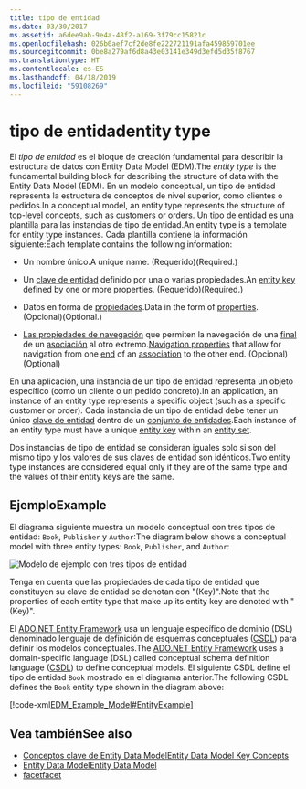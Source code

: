 ```yaml
---
title: tipo de entidad
ms.date: 03/30/2017
ms.assetid: a6dee9ab-9e4a-48f2-a169-3f79cc15821c
ms.openlocfilehash: 026b0aef7cf2de8fe222721191afa459859701ee
ms.sourcegitcommit: 0be8a279af6d8a43e03141e349d3efd5d35f8767
ms.translationtype: HT
ms.contentlocale: es-ES
ms.lasthandoff: 04/18/2019
ms.locfileid: "59108269"
---
```

# <a name="entity-type"></a><span data-ttu-id="6a06d-102">tipo de entidad</span><span class="sxs-lookup"><span data-stu-id="6a06d-102">entity type</span></span>
<span data-ttu-id="6a06d-103">El *tipo de entidad* es el bloque de creación fundamental para describir la estructura de datos con Entity Data Model (EDM).</span><span class="sxs-lookup"><span data-stu-id="6a06d-103">The *entity type* is the fundamental building block for describing the structure of data with the Entity Data Model (EDM).</span></span> <span data-ttu-id="6a06d-104">En un modelo conceptual, un tipo de entidad representa la estructura de conceptos de nivel superior, como clientes o pedidos.</span><span class="sxs-lookup"><span data-stu-id="6a06d-104">In a conceptual model, an entity type represents the structure of top-level concepts, such as customers or orders.</span></span> <span data-ttu-id="6a06d-105">Un tipo de entidad es una plantilla para las instancias de tipo de entidad.</span><span class="sxs-lookup"><span data-stu-id="6a06d-105">An entity type is a template for entity type instances.</span></span> <span data-ttu-id="6a06d-106">Cada plantilla contiene la información siguiente:</span><span class="sxs-lookup"><span data-stu-id="6a06d-106">Each template contains the following information:</span></span>  
  
-   <span data-ttu-id="6a06d-107">Un nombre único.</span><span class="sxs-lookup"><span data-stu-id="6a06d-107">A unique name.</span></span> <span data-ttu-id="6a06d-108">(Requerido)</span><span class="sxs-lookup"><span data-stu-id="6a06d-108">(Required.)</span></span>  
  
-   <span data-ttu-id="6a06d-109">Un [clave de entidad](../../../../docs/framework/data/adonet/entity-key.md) definido por una o varias propiedades.</span><span class="sxs-lookup"><span data-stu-id="6a06d-109">An [entity key](../../../../docs/framework/data/adonet/entity-key.md) defined by one or more properties.</span></span> <span data-ttu-id="6a06d-110">(Requerido)</span><span class="sxs-lookup"><span data-stu-id="6a06d-110">(Required.)</span></span>  
  
-   <span data-ttu-id="6a06d-111">Datos en forma de [propiedades](../../../../docs/framework/data/adonet/property.md).</span><span class="sxs-lookup"><span data-stu-id="6a06d-111">Data in the form of [properties](../../../../docs/framework/data/adonet/property.md).</span></span> <span data-ttu-id="6a06d-112">(Opcional)</span><span class="sxs-lookup"><span data-stu-id="6a06d-112">(Optional.)</span></span>  
  
-   <span data-ttu-id="6a06d-113">[Las propiedades de navegación](../../../../docs/framework/data/adonet/navigation-property.md) que permiten la navegación de una [final](../../../../docs/framework/data/adonet/association-end.md) de un [asociación](../../../../docs/framework/data/adonet/association-type.md) al otro extremo.</span><span class="sxs-lookup"><span data-stu-id="6a06d-113">[Navigation properties](../../../../docs/framework/data/adonet/navigation-property.md) that allow for navigation from one [end](../../../../docs/framework/data/adonet/association-end.md) of an [association](../../../../docs/framework/data/adonet/association-type.md) to the other end.</span></span> <span data-ttu-id="6a06d-114">(Opcional)</span><span class="sxs-lookup"><span data-stu-id="6a06d-114">(Optional)</span></span>  
  
 <span data-ttu-id="6a06d-115">En una aplicación, una instancia de un tipo de entidad representa un objeto específico (como un cliente o un pedido concreto).</span><span class="sxs-lookup"><span data-stu-id="6a06d-115">In an application, an instance of an entity type represents a specific object (such as a specific customer or order).</span></span> <span data-ttu-id="6a06d-116">Cada instancia de un tipo de entidad debe tener un único [clave de entidad](../../../../docs/framework/data/adonet/entity-key.md) dentro de un [conjunto de entidades](../../../../docs/framework/data/adonet/entity-set.md).</span><span class="sxs-lookup"><span data-stu-id="6a06d-116">Each instance of an entity type must have a unique [entity key](../../../../docs/framework/data/adonet/entity-key.md) within an [entity set](../../../../docs/framework/data/adonet/entity-set.md).</span></span>  
  
 <span data-ttu-id="6a06d-117">Dos instancias de tipo de entidad se consideran iguales solo si son del mismo tipo y los valores de sus claves de entidad son idénticos.</span><span class="sxs-lookup"><span data-stu-id="6a06d-117">Two entity type instances are considered equal only if they are of the same type and the values of their entity keys are the same.</span></span>  
  
## <a name="example"></a><span data-ttu-id="6a06d-118">Ejemplo</span><span class="sxs-lookup"><span data-stu-id="6a06d-118">Example</span></span>  
 <span data-ttu-id="6a06d-119">El diagrama siguiente muestra un modelo conceptual con tres tipos de entidad: `Book`, `Publisher` y `Author`:</span><span class="sxs-lookup"><span data-stu-id="6a06d-119">The diagram below shows a conceptual model with three entity types: `Book`, `Publisher`, and `Author`:</span></span>  
  
 ![Modelo de ejemplo con tres tipos de entidad](./media/entity-type/example-model-three-entity-types.gif)  
  
 <span data-ttu-id="6a06d-121">Tenga en cuenta que las propiedades de cada tipo de entidad que constituyen su clave de entidad se denotan con "(Key)".</span><span class="sxs-lookup"><span data-stu-id="6a06d-121">Note that the properties of each entity type that make up its entity key are denoted with "(Key)".</span></span>  
  
 <span data-ttu-id="6a06d-122">El [ADO.NET Entity Framework](../../../../docs/framework/data/adonet/ef/index.md) usa un lenguaje específico de dominio (DSL) denominado lenguaje de definición de esquemas conceptuales ([CSDL](../../../../docs/framework/data/adonet/ef/language-reference/csdl-specification.md)) para definir los modelos conceptuales.</span><span class="sxs-lookup"><span data-stu-id="6a06d-122">The [ADO.NET Entity Framework](../../../../docs/framework/data/adonet/ef/index.md) uses a domain-specific language (DSL) called conceptual schema definition language ([CSDL](../../../../docs/framework/data/adonet/ef/language-reference/csdl-specification.md)) to define conceptual models.</span></span> <span data-ttu-id="6a06d-123">El siguiente CSDL define el tipo de entidad `Book` mostrado en el diagrama anterior.</span><span class="sxs-lookup"><span data-stu-id="6a06d-123">The following CSDL defines the `Book` entity type shown in the diagram above:</span></span>  
  
 [!code-xml[EDM_Example_Model#EntityExample](../../../../samples/snippets/xml/VS_Snippets_Data/edm_example_model/xml/books.edmx#entityexample)]  
  
## <a name="see-also"></a><span data-ttu-id="6a06d-124">Vea también</span><span class="sxs-lookup"><span data-stu-id="6a06d-124">See also</span></span>

- [<span data-ttu-id="6a06d-125">Conceptos clave de Entity Data Model</span><span class="sxs-lookup"><span data-stu-id="6a06d-125">Entity Data Model Key Concepts</span></span>](../../../../docs/framework/data/adonet/entity-data-model-key-concepts.md)
- [<span data-ttu-id="6a06d-126">Entity Data Model</span><span class="sxs-lookup"><span data-stu-id="6a06d-126">Entity Data Model</span></span>](../../../../docs/framework/data/adonet/entity-data-model.md)
- [<span data-ttu-id="6a06d-127">facet</span><span class="sxs-lookup"><span data-stu-id="6a06d-127">facet</span></span>](../../../../docs/framework/data/adonet/facet.md)
